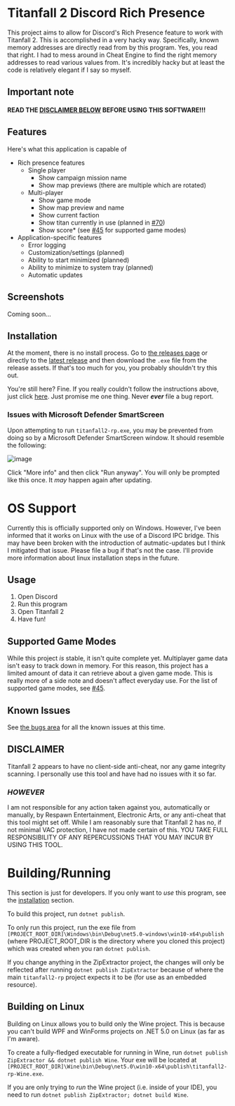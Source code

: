 ﻿# Titanfall 2 Discord Rich Presence

This project aims to allow for Discord's Rich Presence feature to work with Titanfall 2. This is accomplished in a very hacky way. Specifically, known memory addresses are directly read from by this program. Yes, you read that right. I had to mess around in Cheat Engine to find the right memory addresses to read various values from. It's incredibly hacky but at least the code is relatively elegant if I say so myself.

## Important note
#### READ THE [DISCLAIMER BELOW](#disclaimer) BEFORE USING THIS SOFTWARE!!!

## Features
Here's what this application is capable of
- Rich presence features
  - Single player
    - Show campaign mission name
    - Show map previews (there are multiple which are rotated)
  - Multi-player
    - Show game mode
    - Show map preview and name
    - Show current faction
    - Show titan currently in use (planned in [#70](https://github.com/IncPlusPlus/titanfall2-rp/pull/70))
    - Show score* (see [#45](https://github.com/IncPlusPlus/titanfall2-rp/issues/45) for supported game modes)
- Application-specific features
  - Error logging
  - Customization/settings (planned)
  - Ability to start minimized (planned)
  - Ability to minimize to system tray (planned)
  - Automatic updates

## Screenshots

Coming soon...


## Installation
At the moment, there is no install process. Go to [the releases page](https://github.com/IncPlusPlus/titanfall2-rp/releases) or directly to the [latest release](https://github.com/IncPlusPlus/titanfall2-rp/releases/latest) and then download the `.exe` file from the release assets. If that's too much for you, you probably shouldn't try this out.

You're still here? Fine. If you really couldn't follow the instructions above, just click [here](https://github.com/IncPlusPlus/titanfall2-rp/releases/latest/download/titanfall2-rp.exe). Just promise me one thing. Never _**ever**_ file a bug report.

### Issues with Microsoft Defender SmartScreen
Upon attempting to run `titanfall2-rp.exe`, you may be prevented from doing so by a Microsoft Defender SmartScreen window. It should resemble the following:

![image](https://user-images.githubusercontent.com/6992149/133367975-0bc82639-360d-44d0-b916-068c04a06a17.png)

Click "More info" and then click "Run anyway". You will only be prompted like this once. It _may_ happen again after updating.

# OS Support
Currently this is officially supported only on Windows. However, I've been informed that it works on Linux with the use of a Discord IPC bridge. This may have been broken with the introduction of autmatic-updates but I think I mitigated that issue. Please file a bug if that's not the case. I'll provide more information about linux installation steps in the future.

## Usage
1. Open Discord
2. Run this program
3. Open Titanfall 2
4. Have fun!

## Supported Game Modes
While this project _is_ stable, it isn't quite complete yet. Multiplayer game data isn't easy to track down in memory. For this reason, this project has a limited amount of data it can retrieve about a given game mode. This is really more of a side note and doesn't affect everyday use. For the list of supported game modes, see [#45](https://github.com/IncPlusPlus/titanfall2-rp/issues/45).

## Known Issues
See [the bugs area](https://github.com/IncPlusPlus/titanfall2-rp/issues?q=is%3Aopen+is%3Aissue+label%3Abug) for all the known issues at this time.

## DISCLAIMER

Titanfall 2 appears to have no client-side anti-cheat, nor any game integrity scanning. I personally use this tool and have had no issues with it so far.

### **_HOWEVER_**

I am not responsible for any action taken against you, automatically or manually, by Respawn Entertainment, Electronic Arts, or any anti-cheat that this tool might set off. While I am reasonably sure that Titanfall 2 has no, if not minimal VAC protection, I have not made certain of this. YOU TAKE FULL RESPONSIBILITY OF ANY REPERCUSSIONS THAT YOU MAY INCUR BY USING THIS TOOL.

# Building/Running

This section is just for developers. If you only want to _use_ this program, see the [installation](#installation) section.

To build this project, run `dotnet publish`.

To only run this project, run the exe file from `[PROJECT_ROOT_DIR]\Windows\bin\Debug\net5.0-windows\win10-x64\publish` (where PROJECT_ROOT_DIR is the directory where you cloned this project) which was created when you ran `dotnet publish`.

If you change anything in the ZipExtractor project, the changes will only be reflected after running `dotnet publish ZipExtractor` because of where the main `titanfall2-rp` project expects it to be (for use as an embedded resource).

## Building on Linux
Building on Linux allows you to build only the Wine project. This is because you can't build WPF and WinForms projects on .NET 5.0 on Linux (as far as I'm aware).

To create a fully-fledged executable for running in Wine, run `dotnet publish ZipExtractor && dotnet publish Wine`. Your exe will be located at `[PROJECT_ROOT_DIR]\Wine\bin\Debug\net5.0\win10-x64\publish\titanfall2-rp-Wine.exe`.

If you are only trying to _run_ the Wine project (i.e. inside of your IDE), you need to run `dotnet publish ZipExtractor; dotnet build Wine`.
